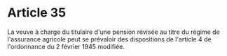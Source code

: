 # Article 35

La veuve à charge du titulaire d'une pension révisée au titre du régime de l'assurance agricole peut se prévaloir des dispositions de l'article 4 de l'ordonnance du 2 février 1945 modifiée.

